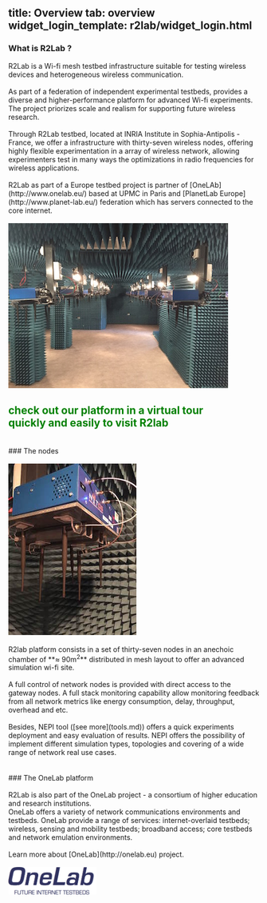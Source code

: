 title: Overview
tab: overview
widget_login_template: r2lab/widget_login.html
---

### What is R2Lab ?
<div class="row" markdown="1">
  <div class="col-md-6">  
  R2Lab is a Wi-fi mesh testbed infrastructure suitable for testing wireless devices and heterogeneous wireless communication.
  <br>
  <br>
	As part of a federation of independent experimental testbeds, provides a diverse and higher-performance platform for advanced Wi-fi experiments. The project priorizes scale and realism for supporting future wireless research.
	<br>
	<br>
	Through R2Lab testbed, located at INRIA Institute in Sophia-Antipolis - France, we offer a infrastructure with thirty-seven wireless nodes, offering highly flexible experimentation in a array of wireless network, allowing experimenters test in many ways the optimizations in radio frequencies for wireless applications.
	<br>
	<br>
	R2Lab as part of a Europe testbed project is partner of [OneLAb](http://www.onelab.eu/) based at UPMC in Paris and [PlanetLab Europe](http://www.planet-lab.eu/) federation which has servers connected to the core internet.
  </div>

  <div class="col-md-6">
  	<br>
  	<img src="/assets/img/nodes_range.jpg">
  </div>
</div>

<h2 class="text-center" style="color:green;" >
  <a href="/tour.md" style="color:green; text-decoration: none;">
  check out our platform in a virtual tour<br>
  <span class="text-muted lead">quickly and easily to visit R2lab</span><br></a>
</h2>

<br>
### The nodes
<div class="row" markdown="1">
  <div class="col-md-3">
    <br>
    <img src="/assets/img/node_interface.jpg">
  </div>

  <div class="col-md-7">
  <br>
  R2lab platform consists in a set of thirty-seven nodes in an anechoic chamber of **≈ 90m<sup>2</sup>** distributed in mesh layout to offer an advanced simulation wi-fi site.
  <br>
  <br>
  A full control of network nodes is provided with direct access to the gateway nodes. A full stack monitoring capability allow monitoring feedback from all network metrics like energy consumption, delay, throughput, overhead and etc.
  <br>
  <br>
  Besides, NEPI tool ([see more](tools.md)) offers a quick experiments deployment and easy evaluation of results. NEPI offers the possibility of implement different simulation types, topologies and covering of a wide range of network real use cases.
  <br>
  <br>
  </div>

  <div class="col-md-2">
  </div>
</div>

<br>
### The OneLab platform
<div class="row" markdown="1">
  <div class="col-md-7">
  <br>
  R2Lab is also part of the OneLab project - a consortium of higher education and research institutions.
  <br>
  OneLab offers a variety of network communications environments and testbeds. OneLab provide a range of services: internet-overlaid testbeds; wireless, sensing and mobility testbeds; broadband access; core testbeds and network emulation environments.
  <br>
  <br>
  Learn more about [OneLab](http://onelab.eu) project.
  </div>

  <div class="col-md-3">
    <br>
    <img src="/assets/img/onelab-logo.png" style="height:55px;">
  </div>

  <div class="col-md-2">
  </div>
</div>
